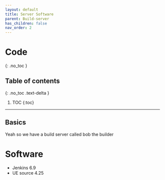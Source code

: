 ```yaml
---
layout: default
title: Server Software
parent: Build-server
has_children: false
nav_order: 2
---
```


# Code
{: .no_toc }

## Table of contents
{: .no_toc .text-delta }

1. TOC
{:toc}

---
## Basics

Yeah so we have a build server called bob the builder


# Software

 - Jenkins 6.9
 - UE source 4.25

